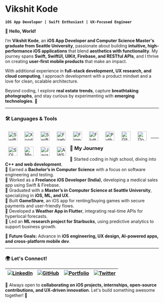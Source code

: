 # Vikshit Kode  

**`iOS App Developer | Swift Enthusiast | UX-Focused Engineer`**  

👋 **Hello, World!**  

I’m **Vikshit Kode**, an **iOS App Developer and Computer Science Master's graduate from Seattle University**, passionate about building **intuitive, high-performance iOS applications** that blend **aesthetics with functionality**. My journey spans **Swift, SwiftUI, UIKit, Firebase, and RESTful APIs**, and I thrive on creating **user-first mobile products** that make an impact.  

With additional experience in **full-stack development, UX research, and cloud computing**, I approach development with a product mindset and a love for clean, scalable architecture.  

Beyond coding, I explore **real estate trends**, capture **breathtaking photographs**, and stay curious by experimenting with **emerging technologies**. 🚀  

---

### 🛠 **Languages & Tools**  

<img align="left" alt="Swift" width="30px" style="padding:10px;" src="https://cdn.jsdelivr.net/gh/devicons/devicon/icons/swift/swift-original.svg"/>
<img align="left" alt="Xcode" width="30px" style="padding:10px;" src="https://cdn.jsdelivr.net/gh/devicons/devicon/icons/xcode/xcode-original.svg"/>
<img align="left" alt="SwiftUI" width="30px" style="padding:10px;" src="https://developer.apple.com/assets/elements/icons/swiftui/swiftui-256x256_2x.png"/>
<img align="left" alt="Firebase" width="30px" style="padding:10px;" src="https://brandlogos.net/wp-content/uploads/2025/03/firebase_icon-logo_brandlogos.net_tcvck-300x378.png">
<img align="left" alt="Figma" width="30px" style="padding:10px;" src="https://cdn.jsdelivr.net/gh/devicons/devicon/icons/figma/figma-original.svg"/>
<img align="left" alt="Flutter" width="30px" style="padding:10px;" src="https://cdn.jsdelivr.net/gh/devicons/devicon/icons/flutter/flutter-original.svg"/>
<img align="left" alt="Python" width="30px" style="padding:10px;" src="https://cdn.jsdelivr.net/gh/devicons/devicon/icons/python/python-original.svg"/>
<img align="left" alt="GitHub" width="30px" style="padding:10px;" src="https://cdn.jsdelivr.net/gh/devicons/devicon/icons/github/github-original.svg"/>
<img align="left" alt="Docker" width="30px" style="padding:10px;" src="https://cdn.jsdelivr.net/gh/devicons/devicon/icons/docker/docker-original.svg"/>
<img align="left" alt="SQL" width="30px" style="padding:10px;" src="https://cdn.jsdelivr.net/gh/devicons/devicon/icons/mysql/mysql-original.svg"/>
<img align="left" alt="MongoDB" width="30px" style="padding:10px;" src="https://cdn.jsdelivr.net/gh/devicons/devicon/icons/mongodb/mongodb-original.svg"/>
<img align="left" alt="JavaScript" width="30px" style="padding:10px;" src="https://cdn.jsdelivr.net/gh/devicons/devicon/icons/javascript/javascript-original.svg"/>
<img align="left" alt="AWS" width="30px" style="padding:10px;" src="https://upload.wikimedia.org/wikipedia/commons/9/93/Amazon_Web_Services_Logo.svg"/>
<br />

---

### 📌 **My Journey**  

🔹 Started coding in high school, diving into **C++ and web development**.  
🔹 Earned a **Bachelor’s in Computer Science** with a focus on software engineering and testing.  
🔹 Worked as a **Freelance iOS Developer (India)**, developing a medical sales app using Swift & Firebase.  
🔹 Graduated with a **Master’s in Computer Science at Seattle University**, specializing in **iOS, ML, and UX**.  
🔹 Built **GameShare**, an iOS app for renting/buying games with secure payments and user-friendly flows.  
🔹 Developed a **Weather App in Flutter**, integrating real-time APIs for hyperlocal forecasts.  
🔹 Led an **ML research project for Starbucks**, using predictive analytics to support business growth.  

🚀 **Future Goals:** Advance in **iOS engineering, UX design, AI-powered apps, and cross-platform mobile dev**.  

---

### 🌍 **Let's Connect!**  

| [![LinkedIn](https://img.shields.io/badge/LinkedIn-0077B5?style=for-the-badge&logo=linkedin&logoColor=white)](https://www.linkedin.com/in/vikshitkode/) | [![GitHub](https://img.shields.io/badge/GitHub-181717?style=for-the-badge&logo=github&logoColor=white)](https://github.com/vikshitkode) | [![Portfolio](https://img.shields.io/badge/Portfolio-000?style=for-the-badge&logo=vercel&logoColor=white)](https://unrivaled-sawine-5c1fc4.netlify.app/) | [![Twitter](https://img.shields.io/badge/Twitter-1DA1F2?style=for-the-badge&logo=twitter&logoColor=white)](https://x.com/KodeSaiVikshit) |  
|---|---|---|---|  

💬 Always open to **collaborating on iOS projects, internships, open-source contributions, and UX-driven innovation**. Let's build something awesome together! 🚀  
